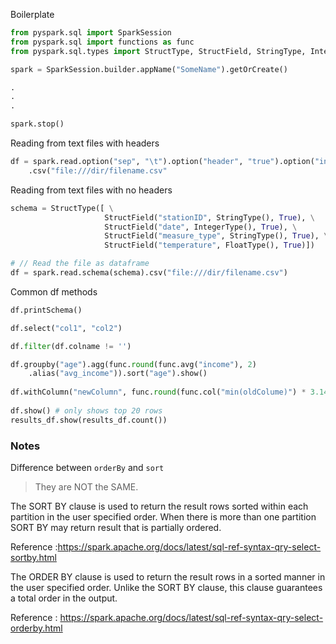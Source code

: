 Boilerplate

```python
from pyspark.sql import SparkSession
from pyspark.sql import functions as func
from pyspark.sql.types import StructType, StructField, StringType, IntegerType, FloatType

spark = SparkSession.builder.appName("SomeName").getOrCreate()

.
.
.

spark.stop()
```

Reading from text files with headers
```python
df = spark.read.option("sep", "\t").option("header", "true").option("inferSchema", "true")\
    .csv("file:///dir/filename.csv"
```


Reading from text files with no headers
```python
schema = StructType([ \
                     StructField("stationID", StringType(), True), \
                     StructField("date", IntegerType(), True), \
                     StructField("measure_type", StringType(), True), \
                     StructField("temperature", FloatType(), True)])

# // Read the file as dataframe
df = spark.read.schema(schema).csv("file:///dir/filename.csv")
```

Common df methods
```python
df.printSchema()

df.select("col1", "col2")

df.filter(df.colname != '')

df.groupby("age").agg(func.round(func.avg("income"), 2)
    .alias("avg_income")).sort("age").show()
    
df.withColumn("newColumn", func.round(func.col("min(oldColume)") * 3.14, 2)
    
df.show() # only shows top 20 rows
results_df.show(results_df.count())

```


### Notes
Difference between `orderBy` and `sort`
> They are NOT the SAME.

The SORT BY clause is used to return the result rows sorted within each partition in the user specified order. When there is more than one partition SORT BY may return result that is partially ordered.

Reference :https://spark.apache.org/docs/latest/sql-ref-syntax-qry-select-sortby.html

The ORDER BY clause is used to return the result rows in a sorted manner in the user specified order. Unlike the SORT BY clause, this clause guarantees a total order in the output.

Reference : https://spark.apache.org/docs/latest/sql-ref-syntax-qry-select-orderby.html
